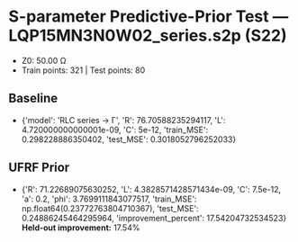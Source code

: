# S-parameter Predictive-Prior Test — LQP15MN3N0W02_series.s2p (S22)
- Z0: 50.00 Ω
- Train points: 321  |  Test points: 80

## Baseline
- {'model': 'RLC series -> Γ', 'R': 76.70588235294117, 'L': 4.720000000000001e-09, 'C': 5e-12, 'train_MSE': 0.298228886350402, 'test_MSE': 0.3018052796252033}

## UFRF Prior
- {'R': 71.22689075630252, 'L': 4.3828571428571434e-09, 'C': 7.5e-12, 'a': 0.2, 'phi': 3.7699111843077517, 'train_MSE': np.float64(0.23772763804710367), 'test_MSE': 0.24886245464295964, 'improvement_percent': 17.54204732534523}
**Held-out improvement:** 17.54%